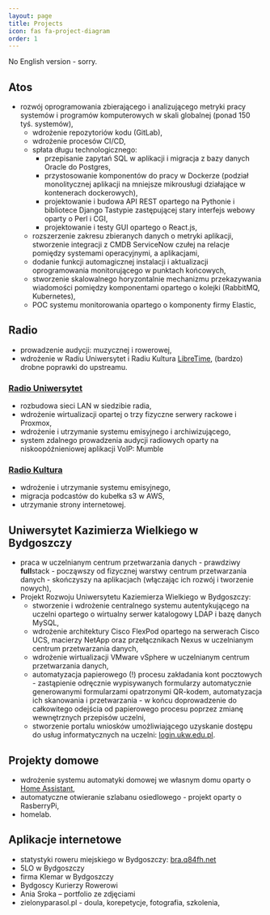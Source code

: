 ```yaml
---
layout: page
title: Projects
icon: fas fa-project-diagram
order: 1
---
```

No English version - sorry.

## Atos
 - rozwój oprogramowania zbierającego i analizującego metryki pracy systemów i programów komputerowych w skali globalnej
   (ponad 150 tyś. systemów),
   - wdrożenie repozytoriów kodu (GitLab),
   - wdrożenie procesów CI/CD,
   - spłata długu technologicznego:
     - przepisanie zapytań SQL w aplikacji i migracja z bazy danych Oracle do Postgres,
     - przystosowanie komponentów do pracy w Dockerze (podział monolitycznej aplikacji na mniejsze mikrousługi
       działające w kontenerach dockerowych),
     - projektowanie i budowa API REST opartego na Pythonie i bibliotece Django Tastypie zastępującej stary interfejs
       webowy oparty o Perl i CGI,
     - projektowanie i testy GUI opartego o React.js,
   - rozszerzenie zakresu zbieranych danych o metryki aplikacji, stworzenie integracji z CMDB ServiceNow czułej na
     relacje pomiędzy systemami operacyjnymi, a aplikacjami,
   - dodanie funkcji automagicznej instalacji i aktualizacji oprogramowania monitorującego w punktach końcowych,
   - stworzenie skalowalnego horyzontalnie mechanizmu przekazywania wiadomości pomiędzy komponentami opartego o kolejki
     (RabbitMQ, Kubernetes),
   - POC systemu monitorowania opartego o komponenty firmy Elastic,

## Radio
 - prowadzenie audycji: muzycznej i rowerowej,
 - wdrożenie w Radiu Uniwersytet i Radiu Kultura [LibreTime](https://libretime.org/),
   (bardzo) drobne poprawki do upstreamu.

### [Radio Uniwersytet](https://www.radiouniwersytet.pl/)
 - rozbudowa sieci LAN w siedzibie radia,
 - wdrożenie wirtualizacji opartej o trzy fizyczne serwery rackowe i Proxmox,
 - wdrożenie i utrzymanie systemu emisyjnego i archiwizującego,
 - system zdalnego prowadzenia audycji radiowych oparty na niskoopóźnieniowej aplikacji VoIP: Mumble

### [Radio Kultura](https://radiokultura.pl/)
 - wdrożenie i utrzymanie systemu emisyjnego,
 - migracja podcastów do kubełka s3 w AWS,
 - utrzymanie strony internetowej.

## Uniwersytet Kazimierza Wielkiego w Bydgoszczy
 - praca w uczelnianym centrum przetwarzania danych - prawdziwy **full**stack - począwszy od
   fizycznej warstwy centrum przetwarzania danych - skończyszy na aplikacjach (włączając ich rozwój i tworzenie
   nowych),
 - Projekt Rozwoju Uniwersytetu Kaziemierza Wielkiego w Bydgoszczy:
   - stworzenie i wdrożenie centralnego systemu autentykującego na uczelni opartego o wirtualny
     serwer katalogowy LDAP i bazę danych MySQL,
   - wdrożenie architektury Cisco FlexPod opartego na serwerach Cisco UCS, macierzy NetApp oraz
   przełącznikach Nexus w uczelnianym centrum przetwarzania danych,
   - wdrożenie wirtualizacji VMware vSphere w uczelnianym centrum przetwarzania danych,
   - automatyzacja papierowego (!) procesu zakładania kont pocztowych - zastąpienie odręcznie wypisywanych formularzy
     automatycznie generowanymi formularzami opatrzonymi QR-kodem, automatyzacja ich skanowania i przetwarzania -
     w końcu doprowadzenie do całkowitego odejścia od papierowego procesu poprzez zmianę wewnętrznych przepisów uczelni,
   - stworzenie portalu wniosków umożliwiającego uzyskanie dostępu do usług informatycznych na
     uczelni: [login.ukw.edu.pl](https://login.ukw.edu.pl/).

## Projekty domowe
 - wdrożenie systemu automatyki domowej we własnym domu oparty o [Home Assistant](https://www.home-assistant.io/),
 - automatyczne otwieranie szlabanu osiedlowego - projekt oparty o RasberryPi,
 - homelab.

## Aplikacje internetowe
 - statystyki roweru miejskiego w Bydgoszczy: [bra.q84fh.net](https://bra.q84fh.net/)
 - 5LO w Bydgoszczy
 - firma Klemar w Bydgoszczy
 - Bydgoscy Kurierzy Rowerowi
 - Ania Sroka – portfolio ze zdjęciami
 - zielonyparasol.pl - doula, korepetycje, fotografia, szkolenia,



